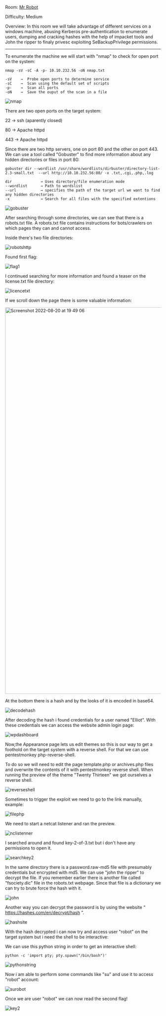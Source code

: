 Room: [Mr Robot](https://tryhackme.com/room/mrrobot)

Difficulty: Medium

Overview: In this room we will take advantage of different services on a windows machine, abusing Kerberos pre-authentication to enumerate users, dumping and cracking hashes with the help of impacket tools and John the ripper to finaly privesc exploiting SeBackupPrivilege permissions.

-----------------------------------------------------------------------------------------------------------------------------------------------------------

To enumerate the machine we will start with "nmap" to check for open port on the system:

```
nmap -sV -sC -A -p- 10.10.232.56 -oN nmap.txt

-sV    →  Probe open ports to determine service
-sC    →  Scan using the default set of scripts
-p-    →  Scan all ports
-oN    →  Save the ouput of the scan in a file
```

![nmap](https://user-images.githubusercontent.com/76821053/185758960-07557961-4579-40ec-91eb-2f90a6352289.png)

There are two open ports on the target system:

22 → ssh (aparently closed)

80 → Apache httpd

443 → Apache httpd

Since there are two http servers, one on port 80 and the other on port 443. We can use a tool called "Gobuster" to find more information about any hidden directories or files in port 80:

```
gobuster dir --wordlist /usr/share/wordlists/dirbuster/directory-list-2.3-small.txt  --url http://10.10.232.56:80/ -x .txt,.cgi,.php,.log

dir             → Uses directory/file enumeration mode
--wordlist      → Path to wordslist 
--url           → specifies the path of the target url we want to find any hidden directories
-x              → Search for all files with the specified extentions 
```

![gobuster](https://user-images.githubusercontent.com/76821053/185759356-5426e858-a36f-4de9-80d4-3239fdbe3737.png)

After searching through some directories, we can see that there is a robots.txt file. A robots.txt file contains instructions for bots/crawlers on which pages they can and cannot access.

Inside there's two file directories:

![robotshttp](https://user-images.githubusercontent.com/76821053/185761286-1961b69d-3fea-4594-9ea9-313ec5ef5aef.png)

Found first flag:

![flag1](https://user-images.githubusercontent.com/76821053/185761507-25c3ab56-b750-4164-ab33-9276605ca8df.png)

I continued searching for more information and found a teaser on the license.txt file directory:

![licencetxt](https://user-images.githubusercontent.com/76821053/185761854-87496a4b-3947-49f0-8bae-4a7d38db47e1.png)

If we scroll down the page there is some valuable information:

<img width="1252" alt="Screenshot 2022-08-20 at 19 49 06" src="https://user-images.githubusercontent.com/76821053/185762146-e12f24da-e99b-4d8d-be52-239d65b30c9a.png">

At the bottom there is a hash and by the looks of it is encoded in base64.

![decodehash](https://user-images.githubusercontent.com/76821053/185762231-7686c7d6-b8fb-4337-b674-747ca521271f.png)

After decoding the hash i found credentials for a user named "Elliot". With these credentials we can access the website admin login page:

![wpdashboard](https://user-images.githubusercontent.com/76821053/185762692-9b53da6b-2af4-4936-b93d-b0b0dc7e36b9.png)

Now,the Appearance page lets us edit themes so this is our way to get a foothold on the target system with a reverse shell. For that we can use pentestmonkey php-reverse-shell.

To do so we will need to edit the page template.php or archives.php files and overwrite the contents of it with pentestmonkey reverse shell. When running the preview of the theme "Twenty Thirteen" we got ourselves a reverse shell.

![reverseshell](https://user-images.githubusercontent.com/76821053/185798374-fd0657da-d16f-49c7-bf0d-45625933d674.png)

Sometimes to trigger the exploit we need to go to the link manually, example:

![filephp](https://user-images.githubusercontent.com/76821053/185798206-ee8141f9-c958-4059-a348-53aacadb7115.png)

We need to start a netcat listener and ran the preview.
 
![nclistenner](https://user-images.githubusercontent.com/76821053/185799814-01ab194d-113d-40fc-87f6-73785179fc84.png)

I searched around and found key-2-of-3.txt but i don't have any permissions to open it.

![searchkey2](https://user-images.githubusercontent.com/76821053/185799969-2f6c1e13-88a3-4c34-964b-0197cfffa27e.png)

In the same directory there is a password.raw-md5 file with presumably credentials but encrypted with md5. We can use "john the ripper" to decrypt the file. If you remember earlier there is another file called "fsociety.dic" file in the robots.txt webpage. Since that file is a dictionary we can try to brute force the hash with it.

![john](https://user-images.githubusercontent.com/76821053/185799991-7d97c9c6-401b-4be2-aacc-96de65a0f33d.png)

Another way you can decrypt the password is by using the website “ https://hashes.com/en/decrypt/hash ”.

![hashsite](https://user-images.githubusercontent.com/76821053/185800020-6092c907-6b53-4b24-9120-d7adfb2b5eb2.png)

With the hash decrypted i can now try and access user "robot" on the target system but i need the shell to be interactive:

We can use this python string in order to get an interactive shell:

```
python -c 'import pty; pty.spawn("/bin/bash")'
```

![pythonstring](https://user-images.githubusercontent.com/76821053/185800565-df9dceb3-574f-4ca9-9206-d9e49b6eb186.png)

Now i am able to perform some commands like "su" and use it to access "robot" account:

![surobot](https://user-images.githubusercontent.com/76821053/185800608-545f27d5-975a-4435-ba99-3d38aaa249f3.png)

Once we are user "robot" we can now read the second flag!

![key2](https://user-images.githubusercontent.com/76821053/185800698-6592f8b3-df49-4fd8-b161-2c2bd06729f7.png)






 


